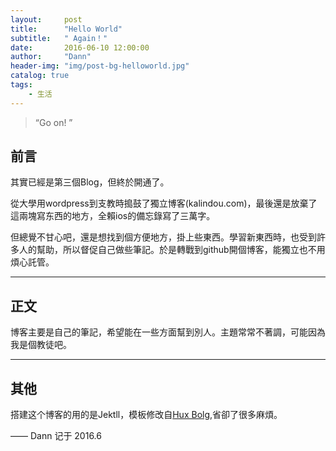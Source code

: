 ```yaml
---
layout:     post
title:      "Hello World"
subtitle:   " Again！"
date:       2016-06-10 12:00:00
author:     "Dann"
header-img: "img/post-bg-helloworld.jpg"
catalog: true
tags:
    - 生活
---
```


> “Go on! ”


## 前言

其實已經是第三個Blog，但終於開通了。

從大學用wordpress到支教時搗鼓了獨立博客(kalindou.com)，最後還是放棄了這兩塊寫东西的地方，全賴ios的備忘錄寫了三萬字。

但總覺不甘心吧，還是想找到個方便地方，掛上些東西。學習新東西時，也受到許多人的幫助，所以督促自己做些筆記。於是轉戰到github開個博客，能獨立也不用煩心託管。

---

## 正文

博客主要是自己的筆記，希望能在一些方面幫到別人。主題常常不著調，可能因為我是個教徒吧。

---

## 其他

搭建这个博客的用的是Jektll，模板修改自<a href="http://huangxuan.me">Hux Bolg</a>,省卻了很多麻煩。 

—— Dann 记于 2016.6


